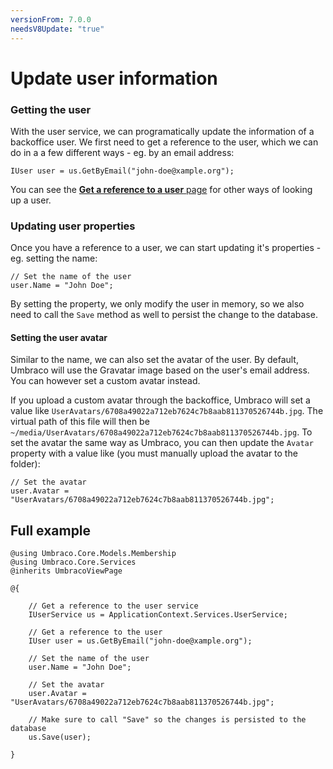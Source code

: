 ```yaml
---
versionFrom: 7.0.0
needsV8Update: "true"
---
```


# Update user information

### Getting the user
With the user service, we can programatically update the information of a backoffice user. We first need to get a reference to the user, which we can do in a a few different ways - eg. by an email address:

    IUser user = us.GetByEmail("john-doe@xample.org");
    
You can see the [**Get a reference to a user** page](Get-a-reference-to-a-user.md) for other ways of looking up a user.
    
### Updating user properties
Once you have a reference to a user, we can start updating it's properties - eg. setting the name:

    // Set the name of the user
    user.Name = "John Doe";

By setting the property, we only modify the user in memory, so we also need to call the `Save` method as well to persist the change to the database.

#### Setting the user avatar
Similar to the name, we can also set the avatar of the user. By default, Umbraco will use the Gravatar image based on the user's email address. You can however set a custom avatar instead.

If you upload a custom avatar through the backoffice, Umbraco will set a value like `UserAvatars/6708a49022a712eb7624c7b8aab811370526744b.jpg`. The virtual path of this file will then be `~/media/UserAvatars/6708a49022a712eb7624c7b8aab811370526744b.jpg`. To set the avatar the same way as Umbraco, you can then update the `Avatar` property with a value like (you must manually upload the avatar to the folder):

    // Set the avatar
    user.Avatar = "UserAvatars/6708a49022a712eb7624c7b8aab811370526744b.jpg";

## Full example

    @using Umbraco.Core.Models.Membership
    @using Umbraco.Core.Services
    @inherits UmbracoViewPage

    @{

        // Get a reference to the user service
        IUserService us = ApplicationContext.Services.UserService;

        // Get a reference to the user
        IUser user = us.GetByEmail("john-doe@xample.org");

        // Set the name of the user
        user.Name = "John Doe";

        // Set the avatar
        user.Avatar = "UserAvatars/6708a49022a712eb7624c7b8aab811370526744b.jpg";

        // Make sure to call "Save" so the changes is persisted to the database
        us.Save(user);

    }
